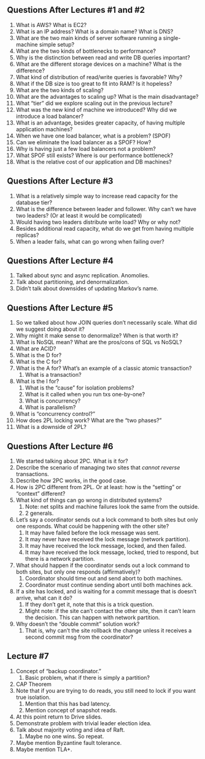 ## Questions After Lectures #1 and #2

01. What is AWS? What is EC2?
02. What is an IP address? What is a domain name? What is DNS?
03. What are the two main kinds of server software running a
  single-machine simple setup?
04. What are the two kinds of bottlenecks to performance?
05. Why is the distinction between read and write DB queries important?
06. What are the different storage devices on a machine? What is the
  difference?
07. What kind of distribution of read/write queries is favorable? Why?
08. What if the DB size is too great to fit into RAM? Is it hopeless?
09. What are the two kinds of scaling?
10. What are the advantages to scaling up? What is the main
    disadvantage?
11. What “tier” did we explore scaling out in the previous lecture?
12. What was the new kind of machine we introduced? Why did we introduce
  a load balancer?
13. What is an advantage, besides greater capacity, of having multiple
  application machines?
14. When we have one load balancer, what is a problem? (SPOF)
15. Can we eliminate the load balancer as a SPOF? How?
16. Why is having just a few load balancers not a problem?
17. What SPOF still exists? Where is our performance bottleneck?
18. What is the relative cost of our application and DB machines?

## Questions After Lecture #3

01. What is a relatively simple way to increase read capacity for the
    database tier?
02. What is the difference between leader and follower. Why can’t we
    have two leaders? (Or at least it would be complicated)
03. Would having two leaders distribute write load? Why or why not?
04. Besides additional read capacity, what do we get from having
    multiple replicas?
05. When a leader fails, what can go wrong when failing over?

## Questions After Lecture #4

01. Talked about sync and async replication. Anomolies.
02. Talk about partitioning, and denormalization.
03. Didn’t talk about downsides of updating Markov’s name.

## Questions After Lecture #5

01. So we talked about how JOIN queries don’t necessarily scale. What
    did we suggest doing about it?
02. Why might it make sense to denormalize? When is that worth it?
03. What is NoSQL mean? What are the pros/cons of SQL vs NoSQL?
04. What are ACID?
05. What is the D for?
06. What is the C for?
07. What is the A for? What’s an example of a classic atomic
    transaction?
    01. What is a transaction?
8. What is the I for?
    01. What is the “cause” for isolation problems?
    02. What is it called when you run txs one-by-one?
    03. What is concurrency?
    04. What is parallelism?
09. What is “concurrency control?”
10. How does 2PL locking work? What are the “two phases?”
11. What is a downside of 2PL?

## Questions After Lecture #6

01. We started talking about 2PC. What is it for?
02. Describe the scenario of managing two sites that *cannot reverse*
    transactions.
03. Describe how 2PC works, in the good case.
04. How is 2PC different from 2PL. Or at least: how is the “setting”
    or “context” different?
05. What kind of things can go wrong in distributed systems?
    01. Note: net splits and machine failures look the same from the
        outside.
    02. 2 generals.
06. Let’s say a coordinator sends out a lock command to both sites but
    only one responds. What could be happening with the other site?
    01. It may have failed before the lock message was sent.
    02. It may never have received the lock message (network
        partition).
    03. It may have received the lock message, locked, and then
        failed.
    04. It may have received the lock message, locked, tried to
        respond, but there is a network partition.
07. What should happen if the coordinator sends out a lock command to
    both sites, but only one responds (affirmatively)?
    01. Coordinator should time out and send abort to both machines.
    02. Coordinator must continue sending abort until both machines
        ack.
08. If a site has locked, and is waiting for a commit message that is
    doesn’t arrive, what can it do?
    01. If they don’t get it, note that this is a trick question.
    02. Might note: if the site can’t contact the other site, then it
        can’t learn the decision. This can happen with network
        partition.
09. Why doesn’t the “double commit” solution work?
    01. That is, why can’t the site rollback the change unless it
        receives a second commit msg from the coordinator?

## Lecture #7

01. Concept of “backup coordinator.”
    01. Basic problem, what if there is simply a partition?
02. CAP Theorem
03. Note that if you are trying to do reads, you still need to lock if
    you want true isolation.
    01. Mention that this has bad latency.
    02. Mention concept of snapshot reads.
04. At this point return to Drive slides.
05. Demonstrate problem with trivial leader election idea.
06. Talk about majority voting and idea of Raft.
    01. Maybe no one wins. So repeat.
07. Maybe mention Byzantine fault tolerance.
08. Maybe mention TLA+.

